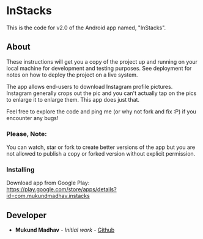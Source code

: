 # InStacks

This is the code for v2.0 of the Android app named, "InStacks".

## About

These instructions will get you a copy of the project up and running on your local machine for development and testing purposes. See deployment for notes on how to deploy the project on a live system.

The app allows end-users to download Instagram profile pictures. Instagram generally crops out the pic and you can't actually tap on the pics to enlarge it to enlarge them. This app does just that.

Feel free to explore the code and ping me (or why not fork and fix :P) if you encounter any bugs!

### Please, Note:

You can watch, star or fork to create better versions of the app but you are not allowed to publish a copy or forked version without explicit permission.

### Installing

Download app from Google Play: https://play.google.com/store/apps/details?id=com.mukundmadhav.instacks

## Developer

* **Mukund Madhav** - *Initial work* - [Github](https://github.com/mukundmadhav)
